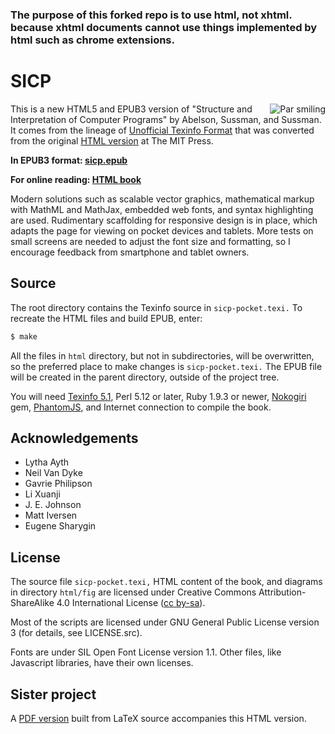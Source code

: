 ### The purpose of this forked repo is to use html, not xhtml. because xhtml documents cannot use things implemented by html such as chrome extensions.

SICP
====

<img src="https://sicpebook.files.wordpress.com/2013/09/smile0.png"
 alt="Par smiling" align="right" />

This is a new HTML5 and EPUB3 version of "Structure and Interpretation of Computer Programs" by Abelson, Sussman, and Sussman. It comes from the lineage of [Unofficial Texinfo Format](http://www.neilvandyke.org/sicp-texi) that was converted from the original [HTML version](https://mitpress.mit.edu/sicp) at The MIT Press.

<b>In EPUB3 format: [sicp.epub](https://github.com/sarabander/sicp-epub/blob/master/sicp.epub?raw=true)</b>

<b>For online reading: [HTML book](https://sarabander.github.io/sicp)</b>

Modern solutions such as scalable vector graphics, mathematical markup with MathML and MathJax, embedded web fonts, and syntax highlighting are used. Rudimentary scaffolding for responsive design is in place, which adapts the page for viewing on pocket devices and tablets. More tests on small screens are needed to adjust the font size and formatting, so I encourage feedback from smartphone and tablet owners.

Source
------

The root directory contains the Texinfo source in `sicp-pocket.texi.` To recreate the HTML files and build EPUB, enter:

```bash
$ make
```

All the files in `html` directory, but not in subdirectories, will be overwritten, so the preferred place to make changes is `sicp-pocket.texi.` The EPUB file will be created in the parent directory, outside of the project tree.

You will need [Texinfo 5.1](https://ftp.gnu.org/gnu/texinfo), Perl 5.12 or later, Ruby 1.9.3 or newer, [Nokogiri](http://nokogiri.org) gem, [PhantomJS](http://phantomjs.org), and Internet connection to compile the book.

Acknowledgements
----------------

* Lytha Ayth
* Neil Van Dyke
* Gavrie Philipson
* Li Xuanji
* J. E. Johnson
* Matt Iversen
* Eugene Sharygin

License
-------

The source file `sicp-pocket.texi,` HTML content of the book, and diagrams in directory `html/fig` are licensed under Creative Commons Attribution-ShareAlike 4.0 International License ([cc by-sa](https://creativecommons.org/licenses/by-sa/4.0)).
          
Most of the scripts are licensed under GNU General Public License version 3 (for details, see LICENSE.src).

Fonts are under SIL Open Font License version 1.1. Other files, like Javascript libraries, have their own licenses.

Sister project
--------------

A [PDF version](https://github.com/sarabander/sicp-pdf) built from LaTeX source accompanies this HTML version.
